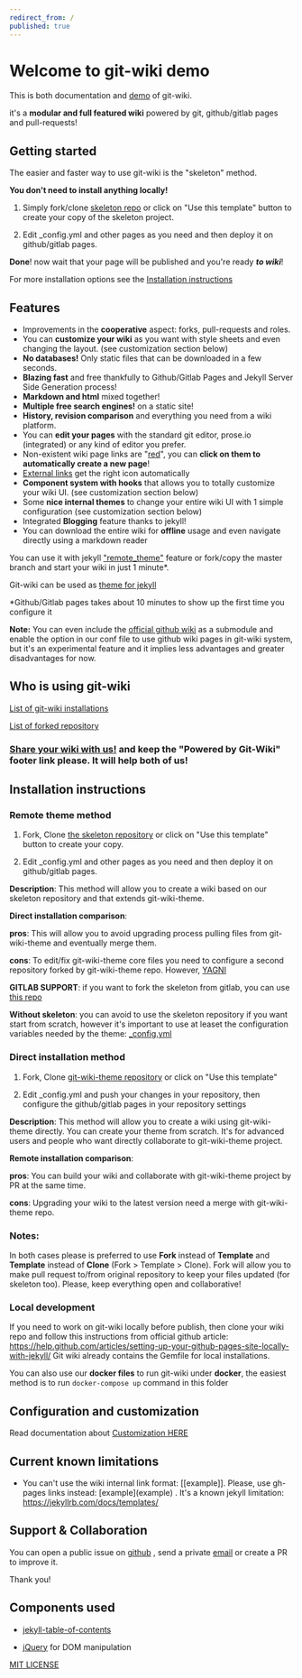 ```yaml
---
redirect_from: /
published: true
---
```


# Welcome to git-wiki demo

This is both documentation and [demo](Demo.md) of git-wiki.

it's a **modular and full featured wiki** powered by git, github/gitlab pages and pull-requests!

## Getting started

The easier and faster way to use git-wiki is the "skeleton" method.

**You don't need to install anything locally!**

1. Simply fork/clone [skeleton repo](https://github.com/Drassil/git-wiki-skeleton) or click on "Use this template" button to create your copy of the skeleton project.

2. Edit _config.yml and other pages as you need and then deploy it on github/gitlab pages.

**Done**! now wait that your page will be published and you're ready **_to wiki_**!

For more installation options see the [Installation instructions](#installation-instructions)

## Features 

* Improvements in the **cooperative** aspect: forks, pull-requests and roles.
* You can **customize your wiki** as you want with style sheets and even changing the layout. (see customization section below) 
* **No databases!** Only static files that can be downloaded in a few seconds.
* **Blazing fast** and free thankfully to Github/Gitlab Pages and Jekyll Server Side Generation process!
* **Markdown and html** mixed together!
* **Multiple free search engines!** on a static site!
* **History, revision comparison** and everything you need from a wiki platform.
* You can **edit your pages** with the standard git editor, prose.io (integrated) or any kind of editor you prefer.
* Non-existent wiki page links are "[red](red.md)", you can **click on them to automatically create a new page**!
* [External links](http://www.google.com) get the right icon automatically
* **Component system with hooks** that allows you to totally customize your wiki UI. (see customization section below) 
* Some **nice internal themes** to change your entire wiki UI with 1 simple configuration (see customization section below)
* Integrated **Blogging** feature thanks to jekyll!
* You can download the entire wiki for **offline** usage and even navigate directly using a markdown reader

You can use it with jekyll ["remote_theme"](https://github.com/benbalter/jekyll-remote-theme) feature or fork/copy the master branch  and start your wiki in just 1 minute*.

Git-wiki can be used as [theme for jekyll](https://jekyll-themes.com/git-wiki/)

 *Github/Gitlab pages takes about 10 minutes to show up the first time you configure it

**Note:**
You can even include the [official github wiki](https://help.github.com/articles/about-github-wikis/) as a submodule and enable the option in our conf file to use github wiki pages in git-wiki system, but it's an experimental feature and it implies less advantages and greater disadvantages for now.

## Who is using git-wiki

[List of git-wiki installations](examples.md)

[List of forked repository](https://github.com/Drassil/git-wiki/network/members)


### [Share your wiki with us!](examples) and keep the "Powered by Git-Wiki" footer link please. It will help both of us!


## Installation instructions

### Remote theme method

1. Fork, Clone [the skeleton repository](https://github.com/Drassil/git-wiki-skeleton) or click on "Use this template" button to create your copy.

2. Edit _config.yml and other pages as you need and then deploy it on github/gitlab pages.

**Description**: This method will allow you to create a wiki based on our skeleton repository and that extends git-wiki-theme. 

**Direct installation comparison**:

**pros**: This will allow you to avoid upgrading process pulling files from git-wiki-theme and eventually merge them.

**cons**: To edit/fix git-wiki-theme core files you need to configure a second repository forked by git-wiki-theme repo. However, [YAGNI](https://en.wikipedia.org/wiki/You_aren%27t_gonna_need_it)

**GITLAB SUPPORT**: if you want to fork the skeleton from gitlab, you can use [this repo](https://gitlab.com/drassil/git-wiki-skeleton)

**Without skeleton**: you can avoid to use the skeleton repository if you want start from scratch, however it's important to use at leaset the configuration variables needed by the theme: [_config.yml](https://github.com/Drassil/git-wiki-skeleton/blob/master/_config.yml)

### Direct installation method

1. Fork, Clone [git-wiki-theme repository](https://github.com/drassil/git-wiki-theme) or click on "Use this template"

2. Edit _config.yml and push your changes in your repository, then configure the github/gitlab pages in your repository settings

**Description**: This method will allow you to create a wiki using git-wiki-theme directly. You can create your theme from scratch. It's for advanced users and people who want directly collaborate to git-wiki-theme project.

**Remote installation comparison**:

**pros**: You can build your wiki and collaborate with git-wiki-theme project by PR at the same time.

**cons**: Upgrading your wiki to the latest version need a merge with git-wiki-theme repo.


### Notes:
In both cases please is preferred to use **Fork** instead of **Template** and **Template** instead of **Clone** (Fork > Template > Clone).
Fork will allow you to make pull request to/from original repository to keep your files updated (for skeleton too). Please, keep everything open and collaborative!

### Local development

If you need to work on git-wiki locally before publish, then clone your wiki repo and follow this instructions 
from official github article: <https://help.github.com/articles/setting-up-your-github-pages-site-locally-with-jekyll/>
Git wiki already contains the Gemfile for local installations.

You can also use our **docker files** to run git-wiki under **docker**, 
the easiest method is to run `docker-compose up` command in this folder

## Configuration and customization

Read documentation about [Customization HERE](customize.md)


## Current known limitations

* You can't use the wiki internal link format: [[example]]. Please, use gh-pages links instead: \[example\](example) . It's a known jekyll limitation: <https://jekyllrb.com/docs/templates/>


## Support & Collaboration

You can open a public issue on [github](https://github.com/Drassil/git-wiki/issues) , 
send a private <a href="mailto:staff-drassil@googlegroups.com">email</a>  or create a PR to improve it.

Thank you!

## Components used

- [jekyll-table-of-contents](https://github.com/ghiculescu/jekyll-table-of-contents)

- [jQuery](https://jquery.com/) for DOM manipulation


[MIT LICENSE](LICENSE)
